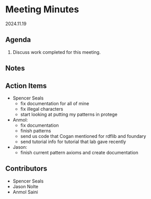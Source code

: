 # Meeting Minutes
2024.11.19

## Agenda
1. Discuss work completed for this meeting. 

## Notes

## Action Items
* Spencer Seals
	* fix documentation for all of mine
	* fix illegal characters
	* start looking at putting my patterns in protege
* Anmol:
	* fix documentation
	* finish patterns
	* send us code that Cogan mentioned for rdflib and foundary
	* send tutorial info for tutorial that lab gave recently
* Jason:
	* finish current pattern axioms and create documentation	

## Contributors
* Spencer Seals
* Jason Nolte
* Anmol Saini
